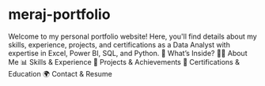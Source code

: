 # meraj-portfolio
Welcome to my personal portfolio website! Here, you'll find details about my skills, experience, projects, and certifications as a Data Analyst with expertise in Excel, Power BI, SQL, and Python.  🔹 What’s Inside?  🧑‍💻 About Me 📊 Skills &amp; Experience 🎯 Projects &amp; Achievements 📜 Certifications &amp; Education 🌍 Contact &amp; Resume
